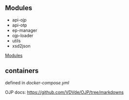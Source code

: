 
## Modules

- api-ojp
- api-otp
- ep-manager
- ojp-loader
- utils
- xsd2json

[Modules](modules.md)


## containers

defined in *docker-compose.yml*



OJP docs: https://github.com/VDVde/OJP/tree/markdowns
